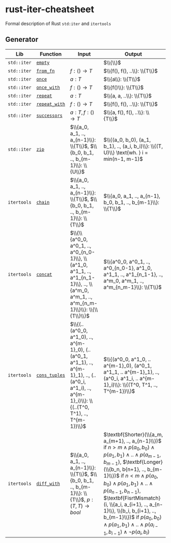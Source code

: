 # rust-iter-cheatsheet
Formal description of Rust `std:iter` and `itertools`

## Generator

|Lib|Function|Input|Output|
|-|-|-|-|
|`std::iter`|[`empty`](https://doc.rust-lang.org/std/iter/fn.empty.html)||$\\{\\}$|
|`std::iter`|[`from_fn`](https://doc.rust-lang.org/std/iter/fn.from_fn.html)|$f: ()\rightarrow T$|$\\{f(), f(), ..\\}: \\{T\\}$|
|`std::iter`|[`once`](https://doc.rust-lang.org/std/iter/fn.once.html)|$a: T$|$\\{a\\}: \\{T\\}$|
|`std::iter`|[`once_with`](https://doc.rust-lang.org/std/iter/fn.once_with.html)|$f: ()\rightarrow T$|$\\{f()\\}: \\{T\\}$|
|`std::iter`|[`repeat`](https://doc.rust-lang.org/std/iter/fn.repeat.html)|$a: T$|$\\{a, a, ..\\}: \\{T\\}$|
|`std::iter`|[`repeat_with`](https://doc.rust-lang.org/std/iter/fn.repeat_with.html)|$f: ()\rightarrow T$|$\\{f(), f(), ..\\}: \\{T\\}$|
|`std::iter`|[`successors`](https://doc.rust-lang.org/std/iter/fn.successors.html)|$a: T, f: ()\rightarrow T$|$\\{a, f(), f(), ..\\}: \\{T\\}$|
|`std::iter`|[`zip`](https://doc.rust-lang.org/std/iter/fn.zip.html)|$\\{a_0, a_1, .., a_{n-1}\\}: \\{T\\}$, $\\{b_0, b_1, .., b_{m-1}\\}: \\{U\\}$|$\\{(a_0, b_0), (a_1, b_1), .., (a_i, b_i)\\}: \\{(T, U)\\} \text{wh. } i = min(n-1, m-1)$|
|`itertools`|[`chain`](https://docs.rs/itertools/latest/itertools/fn.chain.html)|$\\{a_0, a_1, .., a_{n-1}\\}: \\{T\\}$, $\\{b_0, b_1, .., b_{m-1}\\}: \\{T\\}$|$\\{a_0, a_1, .., a_{n-1}, b_0, b_1, .., b_{m-1}\\}: \\{T\\}$|
|`itertools`|[`concat`](https://docs.rs/itertools/latest/itertools/fn.concat.html)|$\\{\\{a^0_0, a^0_1, .., a^0_{n_0-1}\\}, \\{a^1_0, a^1_1, .., a^1_{n_1-1}\\}, .., \\{a^m_0, a^m_1, .., a^m_{n_m-1}\\}\\}: \\{\\{T\\}\\}$|$\\{a^0_0, a^0_1, .., a^0_{n_0-1}, a^1_0, a^1_1, .., a^1_{n_1-1}, .., a^m_0, a^m_1, .., a^m_{n_m-1}\\}: \\{T\\}$|
|`itertools`|[`cons_tuples`](https://docs.rs/itertools/latest/itertools/fn.cons_tuples.html)|$\\{(..(a^0_0, a^1_0), .., a^{m-1}_0), (..(a^0_1, a^1_1), .., a^{m-1}_1), .., (..(a^0_i, a^1_i), .., a^{m-1}_i)\\}: \\{(..(T^0, T^1), .., T^{m-1})\\}$|$\\{(a^0_0, a^1_0, .. a^{m-1}_0), (a^0_1, a^1_1, .. a^{m-1}_1), .., (a^0_i, a^1_i, .. a^{m-1}_i)\\}: \\{(T^0, T^1, .., T^{m-1})\\}$|
|`itertools`|[`diff_with`](https://docs.rs/itertools/latest/itertools/fn.diff_with.html)|$\\{a_0, a_1, .., a_{n-1}\\}: \\{T\\}$, $\\{b_0, b_1, .., b_{m-1}\\}: \\{T\\}$, $p: (T, T)\rightarrow bool$|$\textbf{Shorter}(\\{a_m, a_{m+1}, .., a_{n-1}\\})$ if $n>m\wedge p(a_0, b_0)\wedge p(a_1, b_1)\wedge ..\wedge p(a_{m-1}, b_{m-1})$, $\textbf{Longer}(\\{b_n, b{n+1}, .., b_{m-1}\\})$ if $n\lt m\wedge p(a_0, b_0)\wedge p(a_1, b_1)\wedge ..\wedge p(a_{n-1}, b_{n-1})$, $\textbf{FisrtMismatch}(i, \\{a_i, a_{i+1}, .., a_{n-1}\\}, \\{b_i, b_{i+1}, .., b_{m-1}\\})$ if $p(a_0, b_0)\wedge p(a_1, b_1)\wedge ..\wedge p(a_{i-1}, b_{i-1}) \wedge \neg p(a_i, b_i)$|
